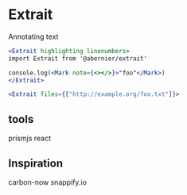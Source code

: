 Extrait
===

Annotating text

```jsx
<Extrait highlighting linenumbers>
import Extrait from '@abernier/extrait'

console.log(<Mark note={<></>}>"foo"</Mark>)
</Extrait>
```

```jsx
<Extrait files={["http://example.org/foo.txt"]}>
```

## tools

prismjs
react

## Inspiration

carbon-now
snappify.io
